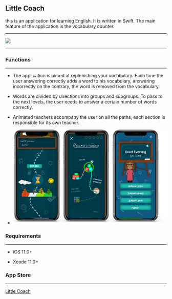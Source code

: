 ## Little Coach

this is an application for learning English. It is written in Swift. The main feature of the application is the vocabulary counter.

____

![](https://github.com/PavelLyutikov/LittleCoach/blob/main/screenshot/Group%20203.png?raw=true)

____

### Functions

____

- The application is aimed at replenishing your vocabulary. Each time the user answering correctly adds a word to his vocabulary, answering incorrectly on the contrary, the word is removed from the vocabulary.

- Words are divided by directions into groups and subgroups. To pass to the next levels, the user needs to answer a certain number of words correctly.

- Animated teachers accompany the user on all the paths, each section is responsible for its own teacher.

- <img src="https://github.com/PavelLyutikov/LittleCoach/blob/main/screenshot/Group%20202.png?raw=true" title="" alt="Group 202.png" data-align="center">



### Requirements

____

- iOS 11.0+

- Xcode 11.0+

### App Store

____

[Little Coach](https://apps.apple.com/us/app/little-coach/id1608301622https://apps.apple.com/us/app/little-coach/id1608301622)
